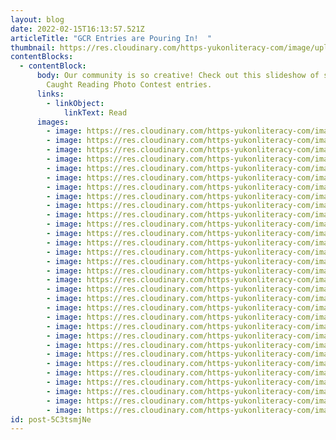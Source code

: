 ```yaml
---
layout: blog
date: 2022-02-15T16:13:57.521Z
articleTitle: "GCR Entries are Pouring In!  "
thumbnail: https://res.cloudinary.com/https-yukonliteracy-com/image/upload/q_35/v1648532500/image1_vttwsr.jpg
contentBlocks:
  - contentBlock:
      body: Our community is so creative! Check out this slideshow of some amazing Get
        Caught Reading Photo Contest entries.
      links:
        - linkObject:
            linkText: Read
      images:
        - image: https://res.cloudinary.com/https-yukonliteracy-com/image/upload/q_35/v1648532704/cc4aa743-6763-44f5-b8d1-164cdc0b63c7_ujjndy.jpg
        - image: https://res.cloudinary.com/https-yukonliteracy-com/image/upload/q_35/v1648531550/image0_ty8cfi.jpg
        - image: https://res.cloudinary.com/https-yukonliteracy-com/image/upload/q_35/v1648532538/image1-1-_n8almm.jpg
        - image: https://res.cloudinary.com/https-yukonliteracy-com/image/upload/q_35/v1648532500/image1_vttwsr.jpg
        - image: https://res.cloudinary.com/https-yukonliteracy-com/image/upload/q_35/v1648532134/odin_getcaughtreading-1-_wrvmjo.jpg
        - image: https://res.cloudinary.com/https-yukonliteracy-com/image/upload/q_35/v1648532747/20220209_201955_b6vrwl.jpg
        - image: https://res.cloudinary.com/https-yukonliteracy-com/image/upload/q_35/v1648532442/image_6483441_e2inlq.jpg
        - image: https://res.cloudinary.com/https-yukonliteracy-com/image/upload/q_35/v1648532346/img_2653_o1f9hf.jpg
        - image: https://res.cloudinary.com/https-yukonliteracy-com/image/upload/q_35/v1648532418/img-20220205-wa0044_pnuaif.jpg
        - image: https://res.cloudinary.com/https-yukonliteracy-com/image/upload/q_35/v1648532297/img_7342_oyuijs.jpg
        - image: https://res.cloudinary.com/https-yukonliteracy-com/image/upload/q_35/v1648532393/img_20220209_175639_etqzpt.jpg
        - image: https://res.cloudinary.com/https-yukonliteracy-com/image/upload/q_35/v1648532326/img_7333_nsxnii.jpg
        - image: https://res.cloudinary.com/https-yukonliteracy-com/image/upload/q_35/v1648532277/img_9347_hncgah.jpg
        - image: https://res.cloudinary.com/https-yukonliteracy-com/image/upload/q_35/v1648532371/img_2090_ih1i39.jpg
        - image: https://res.cloudinary.com/https-yukonliteracy-com/image/upload/q_35/v1648532769/20220208_204246_jealy4.jpg
        - image: https://res.cloudinary.com/https-yukonliteracy-com/image/upload/q_35/v1648532459/image_50423809_ncrzg1.jpg
        - image: https://res.cloudinary.com/https-yukonliteracy-com/image/upload/q_35/v1648532480/image2_ib3nnb.jpg
        - image: https://res.cloudinary.com/https-yukonliteracy-com/image/upload/q_35/v1648532554/image0-1-_zcn1yi.jpg
        - image: https://res.cloudinary.com/https-yukonliteracy-com/image/upload/q_35/v1648532601/get-caught-reading-photo_au92pb.jpg
        - image: https://res.cloudinary.com/https-yukonliteracy-com/image/upload/q_35/v1648532250/katie-scorgie-ajax-reading-tummy-time-sent-through-facebook_drq5e5.jpg
        - image: https://res.cloudinary.com/https-yukonliteracy-com/image/upload/q_35/v1648531922/spencer-montgomery-paul-reading-tiny-robert-munsch_el75cx.jpg
        - image: https://res.cloudinary.com/https-yukonliteracy-com/image/upload/q_35/v1648532165/mikayla-duncan-silliest-photo-from-facebook-334-0966_ahbyze.jpg
        - image: https://res.cloudinary.com/https-yukonliteracy-com/image/upload/q_35/v1648531835/treeya-reading-infront-of-mural_vzswtq.jpg
        - image: https://res.cloudinary.com/https-yukonliteracy-com/image/upload/q_35/v1648532725/carrie-burgess-from-facebook_e1sgxz.jpg
        - image: https://res.cloudinary.com/https-yukonliteracy-com/image/upload/q_35/v1648532677/cheryl-kawaja-867-668-4059-1_hz5cgw.jpg
        - image: https://res.cloudinary.com/https-yukonliteracy-com/image/upload/q_35/v1648532656/daniel-sharpe-709-770-0721-34_tlvwlw.jpg
        - image: https://res.cloudinary.com/https-yukonliteracy-com/image/upload/q_35/v1648532110/rosalie-gattensby-sweeet_30-hotmail.com-1_reo79x.jpg
        - image: https://res.cloudinary.com/https-yukonliteracy-com/image/upload/q_35/v1648531894/tara-grandy-867-334-3901-1_cczskd.jpg
        - image: https://res.cloudinary.com/https-yukonliteracy-com/image/upload/q_35/v1648531868/tara-grandy-867-334-3901-4_kugvnl.jpg
        - image: https://res.cloudinary.com/https-yukonliteracy-com/image/upload/q_35/v1648532077/sandra-st-laurent-867-332-7618-10_tek473.jpg
        - image: https://res.cloudinary.com/https-yukonliteracy-com/image/upload/q_35/v1648532046/sandra-st-laurent-867-332-7618-34_rxgotc.png
id: post-5C3tsmjNe
---
```

